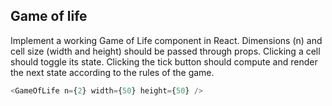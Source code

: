 ## Game of life

Implement a working Game of Life component in React. Dimensions (n) and cell size (width and height) should be passed through props. Clicking a cell should toggle its state. Clicking the tick button should compute and render the next state according to the rules of the game.

```javascript
<GameOfLife n={2} width={50} height={50} />
```
